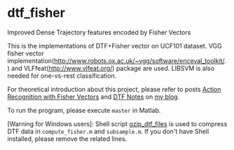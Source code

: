 dtf_fisher
==========

Improved Dense Trajectory features encoded by Fisher Vectors

This is the implementations of DTF+Fisher vector on UCF101 dataset.
VGG fisher vector implementation(http://www.robots.ox.ac.uk/~vgg/software/enceval_toolkit/.) and VLFfeat(http://www.vlfeat.org/) package are used. LIBSVM is also needed for one-vs-rest classification. 

For theoretical introduction about this project, please refer to posts [Action Recognition with Fisher Vectors](http://www.bo-yang.net/2014/04/30/fisher-vector-in-action-recognition) and [DTF Notes](http://www.bo-yang.net/2014/01/10/dense-trajectory-notes) on [my blog](http://bo-yang.github.io).

To run the program, please execute `master` in Matlab.

[Warning for Windows users]: Shell script [gzip_dtf_files](https://github.com/bo-yang/dtf_fisher/blob/master/gzip_dtf_files) is used to compress DTF data in `compute_fisher.m` and `subsample.m`. If you don't have Shell installed, please remove the related lines.
